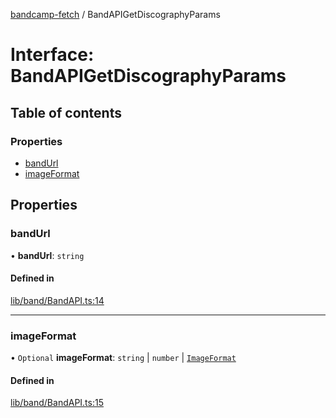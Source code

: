 [bandcamp-fetch](../README.md) / BandAPIGetDiscographyParams

# Interface: BandAPIGetDiscographyParams

## Table of contents

### Properties

- [bandUrl](BandAPIGetDiscographyParams.md#bandurl)
- [imageFormat](BandAPIGetDiscographyParams.md#imageformat)

## Properties

### bandUrl

• **bandUrl**: `string`

#### Defined in

[lib/band/BandAPI.ts:14](https://github.com/patrickkfkan/bandcamp-fetch/blob/7bb1899/src/lib/band/BandAPI.ts#L14)

___

### imageFormat

• `Optional` **imageFormat**: `string` \| `number` \| [`ImageFormat`](ImageFormat.md)

#### Defined in

[lib/band/BandAPI.ts:15](https://github.com/patrickkfkan/bandcamp-fetch/blob/7bb1899/src/lib/band/BandAPI.ts#L15)
